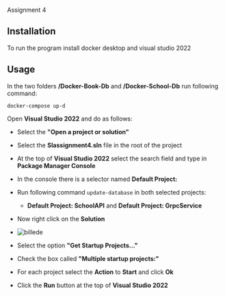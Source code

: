 Assignment 4
## Installation 
To run the program install docker desktop and visual studio 2022

## Usage

In the two folders **/Docker-Book-Db** and **/Docker-School-Db** run following command:

 ```docker-compose up-d```

Open **Visual Studio 2022** and do as follows:
* Select the **"Open a project or solution"**
* Select the **SIassignment4.sln** file in the root of the project
* At the top of **Visual Studio 2022** select the search field and type in **Package Manager Console**
* In the console there is a selector named **Default Project:**
* Run following command ```update-database``` in both selected projects:
    * **Default Project: SchoolAPI** and **Default Project: GrpcService**


* Now right click on the **Solution**  

* ![billede](https://user-images.githubusercontent.com/56348111/199949746-6431cc7a-4f3c-49da-a99c-f9a59b20c133.png)

* Select the option **"Get Startup Projects..."**

* Check the box called **"Multiple startup projects:"**

* For each project select the **Action** to **Start** and click **Ok**

* Click the **Run** button at the top of **Visual Studio 2022**

